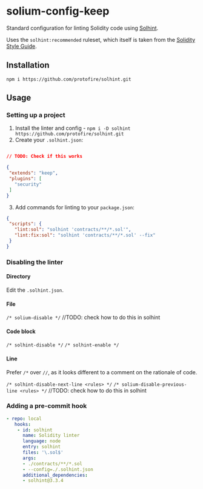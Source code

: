 # solium-config-keep

Standard configuration for linting Solidity code using
[Solhint](https://github.com/protofire/solhint).

Uses the `solhint:recommended` ruleset, which itself is taken from the
[Solidity Style Guide](https://solidity.readthedocs.io/en/v0.5.9/style-guide.html).

## Installation

`npm i https://github.com/protofire/solhint.git`

## Usage

### Setting up a project

 1. Install the linter and config - `npm i -D solhint https://github.com/protofire/solhint.git`
 2. Create your `.solhint.json`:
 ```json

// TODO: Check if this works

{
  "extends": "keep",
  "plugins": [
    "security"
  ]
}
 ```
 3. Add commands for linting to your `package.json`:
 ```json
{
  "scripts": {
    "lint:sol": "solhint 'contracts/**/*.sol'",
    "lint:fix:sol": "solhint 'contracts/**/*.sol' --fix"
  }
}
 ```

### Disabling the linter
#### Directory
Edit the `.solhint.json`.

#### File
`/* solium-disable */`    //TODO: check how to do this in solhint

#### Code block
`/* solhint-disable */`
`/* solhint-enable */`

#### Line
Prefer `/*` over `//`, as it looks different to a comment on the rationale of code.

`/* solhint-disable-next-line <rules> */`
`/* solium-disable-previous-line <rules> */`  //TODO: check how to do this in solhint


### Adding a pre-commit hook
```yaml
- repo: local
   hooks:
    - id: solhint
      name: Solidity linter
      language: node
      entry: solhint
      files: '\.sol$'
      args:
      - ./contracts/**/*.sol
      - --config=./.solhint.json
      additional_dependencies:
      - solhint@3.3.4
```
